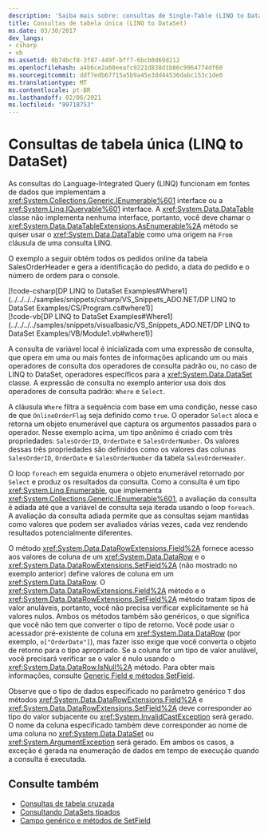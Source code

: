```yaml
---
description: 'Saiba mais sobre: consultas de Single-Table (LINQ to DataSet)'
title: Consultas de tabela única (LINQ to DataSet)
ms.date: 03/30/2017
dev_langs:
- csharp
- vb
ms.assetid: 0b74bcf8-3f87-449f-bff7-6bcb0d69d212
ms.openlocfilehash: a4b6ce2a60eeafc9221d838d1b86c9964774df60
ms.sourcegitcommit: ddf7edb67715a5b9a45e3dd44536dabc153c1de0
ms.translationtype: MT
ms.contentlocale: pt-BR
ms.lasthandoff: 02/06/2021
ms.locfileid: "99718753"
---
```

# <a name="single-table-queries-linq-to-dataset"></a>Consultas de tabela única (LINQ to DataSet)

As consultas do Language-Integrated Query (LINQ) funcionam em fontes de dados que implementam a <xref:System.Collections.Generic.IEnumerable%601> interface ou a <xref:System.Linq.IQueryable%601> interface. A <xref:System.Data.DataTable> classe não implementa nenhuma interface, portanto, você deve chamar o <xref:System.Data.DataTableExtensions.AsEnumerable%2A> método se quiser usar o <xref:System.Data.DataTable> como uma origem na `From` cláusula de uma consulta LINQ.  
  
 O exemplo a seguir obtém todos os pedidos online da tabela SalesOrderHeader e gera a identificação do pedido, a data do pedido e o número de ordem para o console.  
  
 [!code-csharp[DP LINQ to DataSet Examples#Where1](../../../../samples/snippets/csharp/VS_Snippets_ADO.NET/DP LINQ to DataSet Examples/CS/Program.cs#where1)]  
 [!code-vb[DP LINQ to DataSet Examples#Where1](../../../../samples/snippets/visualbasic/VS_Snippets_ADO.NET/DP LINQ to DataSet Examples/VB/Module1.vb#where1)]
  
 A consulta de variável local é inicializada com uma expressão de consulta, que opera em uma ou mais fontes de informações aplicando um ou mais operadores de consulta dos operadores de consulta padrão ou, no caso de LINQ to DataSet, operadores específicos para a <xref:System.Data.DataSet> classe. A expressão de consulta no exemplo anterior usa dois dos operadores de consulta padrão: `Where` e `Select`.  
  
 A cláusula `Where` filtra a sequência com base em uma condição, nesse caso de que `OnlineOrderFlag` seja definido como `true`. O operador `Select` aloca e retorna um objeto enumerável que captura os argumentos passados para o operador. Nesse exemplo acima, um tipo anônimo é criado com três propriedades: `SalesOrderID`, `OrderDate` e `SalesOrderNumber`. Os valores dessas três propriedades são definidos como os valores das colunas `SalesOrderID`, `OrderDate` e `SalesOrderNumber` da tabela `SalesOrderHeader`.  
  
 O loop `foreach` em seguida enumera o objeto enumerável retornado por `Select` e produz os resultados da consulta. Como a consulta é um tipo <xref:System.Linq.Enumerable>, que implementa <xref:System.Collections.Generic.IEnumerable%601>, a avaliação da consulta é adiada até que a variável de consulta seja iterada usando o loop `foreach`. A avaliação da consulta adiada permite que as consultas sejam mantidas como valores que podem ser avaliados várias vezes, cada vez rendendo resultados potencialmente diferentes.  
  
 O método <xref:System.Data.DataRowExtensions.Field%2A> fornece acesso aos valores de coluna de um <xref:System.Data.DataRow> e o <xref:System.Data.DataRowExtensions.SetField%2A> (não mostrado no exemplo anterior) define valores de coluna em um <xref:System.Data.DataRow>. O <xref:System.Data.DataRowExtensions.Field%2A> método e o <xref:System.Data.DataRowExtensions.SetField%2A> método tratam tipos de valor anuláveis, portanto, você não precisa verificar explicitamente se há valores nulos. Ambos os métodos também são genéricos, o que significa que você não tem que converter o tipo de retorno. Você pode usar o acessador pré-existente de coluna em <xref:System.Data.DataRow> (por exemplo, `o["OrderDate"]`), mas fazer isso exige que você converta o objeto de retorno para o tipo apropriado.  Se a coluna for um tipo de valor anulável, você precisará verificar se o valor é nulo usando o <xref:System.Data.DataRow.IsNull%2A> método. Para obter mais informações, consulte [Generic Field e métodos SetField](generic-field-and-setfield-methods-linq-to-dataset.md).  
  
 Observe que o tipo de dados especificado no parâmetro genérico `T` dos métodos <xref:System.Data.DataRowExtensions.Field%2A> e <xref:System.Data.DataRowExtensions.SetField%2A> deve corresponder ao tipo do valor subjacente ou <xref:System.InvalidCastException> será gerado. O nome da coluna especificado também deve corresponder ao nome de uma coluna no <xref:System.Data.DataSet> ou <xref:System.ArgumentException> será gerado. Em ambos os casos, a exceção é gerada na enumeração de dados em tempo de execução quando a consulta é executada.  
  
## <a name="see-also"></a>Consulte também

- [Consultas de tabela cruzada](cross-table-queries-linq-to-dataset.md)
- [Consultando DataSets tipados](querying-typed-datasets.md)
- [Campo genérico e métodos de SetField](generic-field-and-setfield-methods-linq-to-dataset.md)
